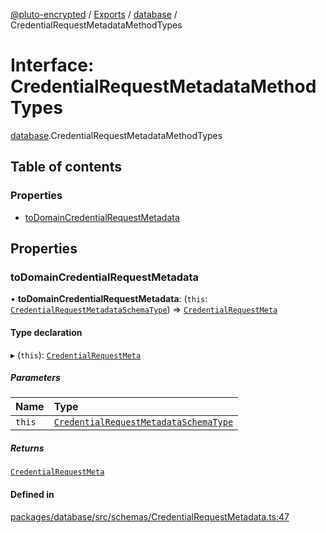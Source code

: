 [@pluto-encrypted](../README.md) / [Exports](../modules.md) / [database](../modules/database.md) / CredentialRequestMetadataMethodTypes

# Interface: CredentialRequestMetadataMethodTypes

[database](../modules/database.md).CredentialRequestMetadataMethodTypes

## Table of contents

### Properties

- [toDomainCredentialRequestMetadata](database.CredentialRequestMetadataMethodTypes.md#todomaincredentialrequestmetadata)

## Properties

### toDomainCredentialRequestMetadata

• **toDomainCredentialRequestMetadata**: (`this`: [`CredentialRequestMetadataSchemaType`](database.CredentialRequestMetadataSchemaType.md)) => [`CredentialRequestMeta`](database.WALLET_SDK_DOMAIN.Anoncreds.CredentialRequestMeta.md)

#### Type declaration

▸ (`this`): [`CredentialRequestMeta`](database.WALLET_SDK_DOMAIN.Anoncreds.CredentialRequestMeta.md)

##### Parameters

| Name | Type |
| :------ | :------ |
| `this` | [`CredentialRequestMetadataSchemaType`](database.CredentialRequestMetadataSchemaType.md) |

##### Returns

[`CredentialRequestMeta`](database.WALLET_SDK_DOMAIN.Anoncreds.CredentialRequestMeta.md)

#### Defined in

[packages/database/src/schemas/CredentialRequestMetadata.ts:47](https://github.com/atala-community-projects/pluto-encrypted/blob/6ccfad9/packages/database/src/schemas/CredentialRequestMetadata.ts#L47)
